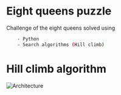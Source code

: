 # Eight queens puzzle

Challenge of the eight queens solved using

```sh
    - Python
    - Search algorithms (Hill climb)
```

# Hill climb algorithm

![Architecture]()